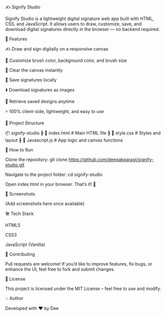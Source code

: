 ✍️ Signify Studio

Signify Studio is a lightweight digital signature web app built with HTML, CSS, and JavaScript.
It allows users to draw, customize, save, and download digital signatures directly in the browser — no backend required.

🌟 Features

✍️ Draw and sign digitally on a responsive canvas

🎨 Customize brush color, background color, and brush size

🧹 Clear the canvas instantly

💾 Save signatures locally

⬇️ Download signatures as images

📂 Retrieve saved designs anytime

⚡ 100% client-side, lightweight, and easy to use

📂 Project Structure

📦 signify-studio
┣ 📜 index.html # Main HTML file
┣ 📜 style.css # Styles and layout
┣ 📜 Javascript.js # App logic and canvas functions

🚀 How to Run

Clone the repository:
git clone https://github.com/deepakparagi/signify-studio.git

Navigate to the project folder:
cd signify-studio

Open index.html in your browser. That’s it! 🎉

📸 Screenshots

(Add screenshots here once available)

🛠️ Tech Stack

HTML5

CSS3

JavaScript (Vanilla)

🤝 Contributing

Pull requests are welcome! If you’d like to improve features, fix bugs, or enhance the UI, feel free to fork and submit changes.

📜 License

This project is licensed under the MIT License – feel free to use and modify.

💡 Author

Developed with ❤️ by Dee
